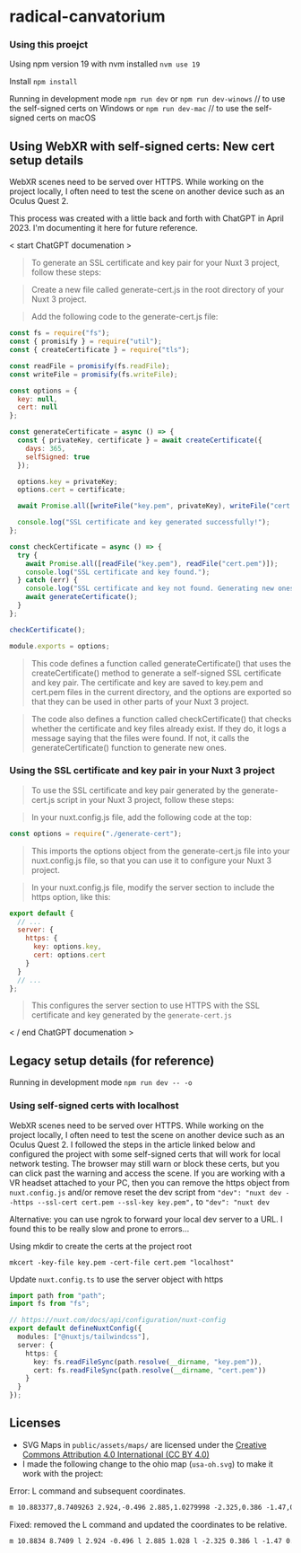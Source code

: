 # radical-canvatorium

### Using this proejct

Using npm version 19 with nvm installed
`nvm use 19`

Install
`npm install`

Running in development mode
`npm run dev`
or
`npm run dev-winows` // to use the self-signed certs on Windows
or
`npm run dev-mac` // to use the self-signed certs on macOS

## Using WebXR with self-signed certs: New cert setup details

WebXR scenes need to be served over HTTPS. While working on the project locally, I often need to test the scene on another device such as an Oculus Quest 2.

This process was created with a little back and forth with ChatGPT in April 2023. I'm documenting it here for future reference.

< start ChatGPT documenation >

> To generate an SSL certificate and key pair for your Nuxt 3 project, follow these steps:

> Create a new file called generate-cert.js in the root directory of your Nuxt 3 project.

> Add the following code to the generate-cert.js file:

```js
const fs = require("fs");
const { promisify } = require("util");
const { createCertificate } = require("tls");

const readFile = promisify(fs.readFile);
const writeFile = promisify(fs.writeFile);

const options = {
  key: null,
  cert: null
};

const generateCertificate = async () => {
  const { privateKey, certificate } = await createCertificate({
    days: 365,
    selfSigned: true
  });

  options.key = privateKey;
  options.cert = certificate;

  await Promise.all([writeFile("key.pem", privateKey), writeFile("cert.pem", certificate)]);

  console.log("SSL certificate and key generated successfully!");
};

const checkCertificate = async () => {
  try {
    await Promise.all([readFile("key.pem"), readFile("cert.pem")]);
    console.log("SSL certificate and key found.");
  } catch (err) {
    console.log("SSL certificate and key not found. Generating new ones...");
    await generateCertificate();
  }
};

checkCertificate();

module.exports = options;
```

> This code defines a function called generateCertificate() that uses the createCertificate() method to generate a self-signed SSL certificate and key pair. The certificate and key are saved to key.pem and cert.pem files in the current directory, and the options are exported so that they can be used in other parts of your Nuxt 3 project.

> The code also defines a function called checkCertificate() that checks whether the certificate and key files already exist. If they do, it logs a message saying that the files were found. If not, it calls the generateCertificate() function to generate new ones.

### Using the SSL certificate and key pair in your Nuxt 3 project

> To use the SSL certificate and key pair generated by the generate-cert.js script in your Nuxt 3 project, follow these steps:

> In your nuxt.config.js file, add the following code at the top:

```js
const options = require("./generate-cert");
```

> This imports the options object from the generate-cert.js file into your nuxt.config.js file, so that you can use it to configure your Nuxt 3 project.

> In your nuxt.config.js file, modify the server section to include the https option, like this:

```js
export default {
  // ...
  server: {
    https: {
      key: options.key,
      cert: options.cert
    }
  }
  // ...
};
```

> This configures the server section to use HTTPS with the SSL certificate and key generated by the `generate-cert.js`

< / end ChatGPT documenation >

## Legacy setup details (for reference)

Running in development mode
`npm run dev -- -o`

### Using self-signed certs with localhost

WebXR scenes need to be served over HTTPS. While working on the project locally, I often need to test the scene on another device such as an Oculus Quest 2. I followed the steps in the article linked below and configured the project with some self-signed certs that will work for local network testing. The browser may still warn or block these certs, but you can click past the warning and access the scene. If you are working with a VR headset attached to your PC, then you can remove the https object from `nuxt.config.js` and/or remove reset the dev script from `"dev": "nuxt dev --https --ssl-cert cert.pem --ssl-key key.pem",` to `"dev": "nuxt dev`

Alternative: you can use ngrok to forward your local dev server to a URL. I found this to be really slow and prone to errors...

Using mkdir to create the certs at the project root

```
mkcert -key-file key.pem -cert-file cert.pem "localhost"
```

Update `nuxt.config.ts` to use the server object with https

```ts
import path from "path";
import fs from "fs";

// https://nuxt.com/docs/api/configuration/nuxt-config
export default defineNuxtConfig({
  modules: ["@nuxtjs/tailwindcss"],
  server: {
    https: {
      key: fs.readFileSync(path.resolve(__dirname, "key.pem")),
      cert: fs.readFileSync(path.resolve(__dirname, "cert.pem"))
    }
  }
});
```

## Licenses

- SVG Maps in `public/assets/maps/` are licensed under the [Creative Commons Attribution 4.0 International (CC BY 4.0)](https://creativecommons.org/licenses/by/4.0/)
- I made the following change to the ohio map (`usa-oh.svg`) to make it work with the project:

Error: L command and subsequent coordinates.

```svg
m 10.883377,8.7409263 2.924,-0.496 2.885,1.0279998 -2.325,0.386 -1.47,0.217 -1.171,1.6780009 -0.261,0.486 -0.934,0.798 -0.279,0.036 -0.117,-0.942 L 9.7743771,8.9349261 10.883377,8.7409263
```

Fixed: removed the L command and updated the coordinates to be relative.

```svg
m 10.8834 8.7409 l 2.924 -0.496 l 2.885 1.028 l -2.325 0.386 l -1.47 0.217 l -1.171 1.678 l -0.261 0.486 l -0.934 0.798 l -0.279 0.036 l -0.117 -0.942 l -0.3734 -2.9239 l 1.1214 -0.2671
```
